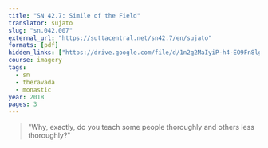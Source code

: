 ```yaml
---
title: "SN 42.7: Simile of the Field"
translator: sujato
slug: "sn.042.007"
external_url: "https://suttacentral.net/sn42.7/en/sujato"
formats: [pdf]
hidden_links: ["https://drive.google.com/file/d/1n2g2MaIyiP-h4-EO9Fn8lgh1Pz5rdHq_"]
course: imagery
tags:
  - sn
  - theravada
  - monastic
year: 2018
pages: 3
---
```


> "Why, exactly, do you teach some people thoroughly and others less thoroughly?"

